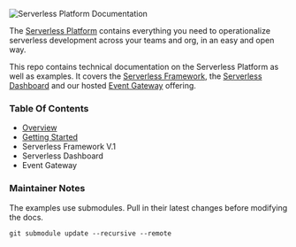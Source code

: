 ![Serverless Platform Documentation](https://s3.amazonaws.com/assets.github.serverless/readme-serverless-platform-documentation-2.jpg)

The [Serverless Platform](https://dashboard.serverless.com/) contains everything you need to operationalize serverless development across your teams and org, in an easy and open way.

This repo contains technical documentation on the Serverless Platform as well as examples.  It covers the [Serverless Framework](https://github.com/serverless/serverless), the [Serverless Dashboard](https://dashboard.serverless.com/) and our hosted [Event Gateway](http://serverless.com/event-gateway) offering.

### Table Of Contents

* [Overview](./docs/overview.md)
* [Getting Started](./docs/getting-started.md)
* Serverless Framework V.1
* Serverless Dashboard
* Event Gateway

### Maintainer Notes

The examples use submodules.  Pull in their latest changes before modifying the docs.

```
git submodule update --recursive --remote
```
